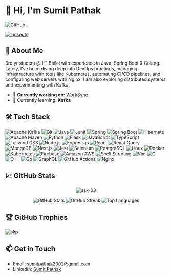 # 👋 Hi, I'm Sumit Pathak

[![GitHub](https://img.shields.io/github/followers/sk-pathak?label=Follow&style=social)](https://github.com/sk-pathak)

[![LinkedIn](https://img.shields.io/badge/LinkedIn-SumitPathak-blue?style=flat&logo=linkedin)](https://linkedin.com/in/sumit-pathak-bb0a5314b/)

## 🚀 About Me

3rd yr student @ IIT Bhilai with experience in Java, Spring Boot & Golang. Lately, I’ve been diving deep into DevOps practices, managing infrastructure with tools like Kubernetes, automating CI/CD pipelines, and configuring web servers with Nginx. I am also exploring distributed systems and experimenting with Kafka.

- 🔭 **Currently working on:** [WorkSync](https://github.com/sk-pathak/workSync-backend)
- 🌱 Currently learning: **Kafka**

## 🛠️ Tech Stack

![Apache Kafka](https://img.shields.io/badge/Apache%20Kafka-000?style=flat&logo=apachekafka)
![Git](https://img.shields.io/badge/git-%23F05033.svg?style=flat&logo=git&logoColor=white)
![Java](https://img.shields.io/badge/Java-ED8B00?style=flat&logo=openjdk&logoColor=white)
![Junit](https://img.shields.io/badge/-JUnit-%23E33332?style=flat&logo=testing-library&logoColor=white)
![Spring](https://img.shields.io/badge/Spring-6DB33F?style=flat&logo=spring&logoColor=white)
![Spring Boot](https://img.shields.io/badge/Spring%20Boot-6DB33F?style=flat&logo=spring-boot&logoColor=white)
![Hibernate](https://img.shields.io/badge/Hibernate-59666C?style=flat&logo=Hibernate&logoColor=white)
![Apache Maven](https://img.shields.io/badge/Apache%20Maven-C71A36?style=flat&logo=Apache%20Maven&logoColor=white)
![Python](https://img.shields.io/badge/Python-3776AB?style=flat&logo=python&logoColor=white) 
![Flask](https://img.shields.io/badge/Flask-000000?style=flat&logo=flask&logoColor=white)
![JavaScript](https://img.shields.io/badge/JavaScript-F7DF1E?style=flat&logo=javascript&logoColor=black)
![TypeScript](https://img.shields.io/badge/TypeScript-007ACC?style=flat&logo=typescript&logoColor=black)
![Tailwind CSS](https://img.shields.io/badge/Tailwind_CSS-38B2AC?style=flat&logo=tailwind-css&logoColor=white)
![Node.js](https://img.shields.io/badge/Node.js-339933?style=flat&logo=nodedotjs&logoColor=white)
![Express.js](https://img.shields.io/badge/express.js-%23404d59.svg?style=flat&logo=express&logoColor=%2361DAFB)
![React](https://img.shields.io/badge/React-20232A?style=flat&logo=react&logoColor=61DAFB)
![React Query](https://img.shields.io/badge/-React%20Query-FF4154?style=flat&logo=react%20query&logoColor=white)
![MongoDB](https://img.shields.io/badge/MongoDB-47A248?style=flat&logo=mongodb&logoColor=white)
![Next.js](https://img.shields.io/badge/Next.js-000000?style=flat&logo=nextdotjs&logoColor=white)
![Jest](https://img.shields.io/badge/-jest-%23C21325?style=flat&logo=jest&logoColor=white)
![Selenium](https://img.shields.io/badge/-selenium-%43B02A?style=flat&logo=selenium&logoColor=white)
![PostgreSQL](https://img.shields.io/badge/PostgreSQL-336791?style=flat&logo=postgresql&logoColor=white)
![Linux](https://img.shields.io/badge/Linux-FCC624?style=flat&logo=linux&logoColor=black)
![Docker](https://img.shields.io/badge/Docker-2496ED?style=flat&logo=docker&logoColor=white)
![Kubernetes](https://img.shields.io/badge/Kubernetes-326CE5?style=flat&logo=kubernetes&logoColor=white)
![Firebase](https://img.shields.io/badge/firebase-%23039BE5.svg?style=flat&logo=firebase)
![Amazon AWS](https://img.shields.io/badge/Amazon_AWS-FF9900?style=flat&logo=amazonaws&logoColor=white)
![Shell Scripting](https://img.shields.io/badge/Shell_Scripting-4EAA25?style=flat&logo=gnu-bash&logoColor=white)
![Vim](https://img.shields.io/badge/Vim-019733?style=flat&logo=vim&logoColor=white)
![C](https://img.shields.io/badge/C-A8B9CC?style=flat&logo=c&logoColor=black)
![C++](https://img.shields.io/badge/C++-00599C?style=flat&logo=c%2B%2B&logoColor=white)
![Go](https://img.shields.io/badge/go-%2300ADD8.svg?style=flat&logo=go&logoColor=white)
![GraphQL](https://img.shields.io/badge/-GraphQL-E10098?style=flat&logo=graphql&logoColor=white)
![GitHub Actions](https://img.shields.io/badge/github%20actions-%232671E5.svg?style=flat&logo=githubactions&logoColor=white)
![Nginx](https://img.shields.io/badge/nginx-%23009639.svg?style=flat&logo=nginx&logoColor=white)

## 📈 GitHub Stats
<p align="center"> <img src="https://komarev.com/ghpvc/?username=sk-pathak&label=Profile%20views&color=blue&abbreviated=true&style=flat" alt="ask-03" /> </p>

<p align="center">
  <img src="https://github-readme-stats.vercel.app/api?username=sk-pathak&show_icons=true&theme=radical" alt="GitHub Stats" />
  <img src="https://github-readme-streak-stats.herokuapp.com/?user=sk-pathak&theme=radical" alt="GitHub Streak" />
  <img src="https://github-readme-stats.vercel.app/api/top-langs/?username=sk-pathak&layout=compact&theme=radical" alt="Top Languages" />
</p>

## 🏆 GitHub Trophies
<img align="center" src="https://github-profile-trophy.vercel.app/?username=sk-pathak&theme=gitdimmed&no-frame=false&no-bg=false&margin-w=5" alt="skp" />

<!-- ## 🧑‍💻 Projects

- **[Project Name 1](https://github.com/sk-pathak/):** Brief description of what this project does.
- **[Project Name 2](https://github.com/sk-pathak/):** Brief description of what this project does.
-->

## 📫 Get in Touch

- Email: [sumitpathak2002@gmail.com](mailto:sumitpathak2002@gmail.com)
- LinkedIn: [Sumit Pathak](https://linkedin.com/in/sumit-pathak-bb0a5314b/)
